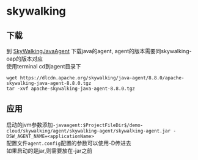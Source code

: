 # skywalking

## 下载
到 [SkyWalkingJavaAgent](https://skywalking.apache.org/downloads/#SkyWalkingJavaAgent) 下载java的agent, agent的版本需要同skywalking-oap的版本对应    
使用terminal cd到agent目录下
```
wget https://dlcdn.apache.org/skywalking/java-agent/8.8.0/apache-skywalking-java-agent-8.8.0.tgz
tar -xvf apache-skywalking-java-agent-8.8.0.tgz 
```

## 应用
启动的jvm参数添加`-javaagent:$ProjectFileDir$/demo-cloud/skywalking/agent/skywalking-agent/skywalking-agent.jar -DSW_AGENT_NAME=<applicationName>`  
配置文件`agent.config`配置的参数可以使用-D传进去  
如果启动的是jar,则需要放在-jar之前
